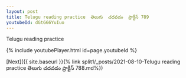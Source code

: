 ```yaml
---
layout: post
title: Telugu reading practice  తెలుగు  చదవడం  ప్రాక్టీస్ 789
youtubeId: dGtG66YuIuo
---
```

 
 
Telugu reading practice
 
 
 
 
 


{% include youtubePlayer.html id=page.youtubeId %}
 
[Next]({{ site.baseurl }}{% link  split1/_posts/2021-08-10-Telugu reading practice  తెలుగు  చదవడం  ప్రాక్టీస్ 788.md%})
 
